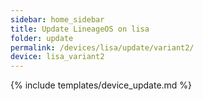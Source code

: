 ```yaml
---
sidebar: home_sidebar
title: Update LineageOS on lisa
folder: update
permalink: /devices/lisa/update/variant2/
device: lisa_variant2
---
```

{% include templates/device_update.md %}
